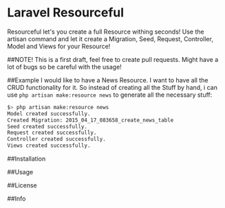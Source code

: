 # Laravel Resourceful 
Resourceful let's you create a full Resource withing seconds!
Use the artisan command and let it create a Migration, Seed, Request, Controller, Model and Views for your Resource!

##NOTE!
This is a first draft, feel free to create pull requests. Might have a lot of bugs so be careful with the usage!

##Example
I would like to have a News Resource. I want to have all the CRUD functionality for it. So instead of creating all the Stuff by hand, i can use `php artisan make:resource news` to generate all the necessary stuff:

```bash
$> php artisan make:resource news
Model created successfully.
Created Migration: 2015_04_17_083658_create_news_table
Seed created successfully.
Request created successfully.
Controller created successfully.
Views created successfully.
```


##Installation

##Usage

##License

##Info
